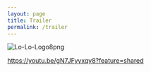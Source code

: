 ```yaml
---
layout: page
title: Trailer
permalink: /trailer
---
```

<img src="https://i.ibb.co/hY9WmyB/Lo-Lo-Logo8png.png" alt="Lo-Lo-Logo8png" border="0">

https://youtu.be/gN7JFyyxqy8?feature=shared